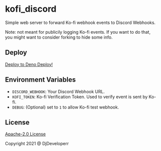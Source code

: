 # kofi_discord

Simple web server to forward Ko-fi webhook events to Discord Webhooks.

Note: not meant for publicily logging Ko-fi events. If you want to do that,
you might want to consider forking to hide some info.

## Deploy

[Deploy to Deno Deploy!](https://dash.deno.com/new?url=https://raw.githubusercontent.com/DjDeveloperr/kofi_discord/main/mod.ts&env=DISCORD_WEBHOOK,KOFI_TOKEN)

## Environment Variables

- `DISCORD_WEBHOOK`: Your Discord Webhook URL.
- `KOFI_TOKEN`: Ko-fi Verification Token. Used to verify event is sent by Ko-fi.
- `DEBUG`: (Optional) set to `1` to allow Ko-fi test webhook.

## License

[Apache-2.0 License](./LICENSE)

Copyright 2021 @ DjDeveloperr
